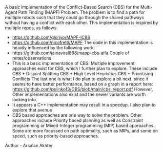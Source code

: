 A basic implementation of the Conflict-Based Search (CBS) for the Multi-Agent
Path Finding (MAPF) Problem. The problem is to find a path for multiple
robots such that they could go through the shared pathways without having
a conflict with each other.
This implementation is inspired by multiple repos, as follows:
- https://github.com/gloriyo/MAPF-ICBS
- https://github.com/nicofretti/MAPF
The code in this implementation is heavily influenced by the following work:
- https://github.com/jainaviral898/mapp-cbs-aifa
Couple of notes/observations
- This is a basic implementation of CBS. Multiple improvement approaches
exist for CBS, which I further plan to explore. These include
CBS + Disjoint Splitting
CBS + High Level Heuristics
CBS + Prioritising Conflicts
The last one is what I do plan to explore a bit next, since it seems to have
better performance, based on a graph in a report here:
https://github.com/polinko13/CBS/blob/main/cbs_report.pdf
However, Other implementations also exist and the newer variants are worth
looking into.
- It appears a C++ implementation may result in a speedup. I also plan to
explore that avenue
- CBS based approaches are one way to solve the problem. Other approaches
include Priority based planning as well as Constraint programming or
Mixed-Integer programming (MIP) based approaches. Some are more focussed on
path optimality, such as MIPs, and some on speed, such as priority-based
approaches.

Author - Arsalan Akhter